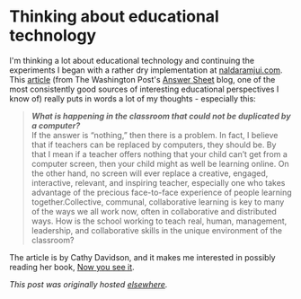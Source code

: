 # Thinking about educational technology

I'm thinking a lot about educational technology and continuing the experiments I began with a rather dry implementation at <a href="http://www.naldaramjui.com/TOPIK">naldaramjui.com</a>. This <a href="http://www.washingtonpost.com/blogs/answer-sheet/post/7-key-questions-to-ask-about-ed-technology-online-learning/2011/12/14/gIQAZ8XouO_blog.html">article</a> (from The Washington Post's <a href="http://www.washingtonpost.com/blogs/answer-sheet">Answer Sheet</a> blog, one of the most consistently good sources of interesting educational perspectives I know of) really puts in words a lot of my thoughts - especially this:

> <b><i>What is happening in the classroom that could not be duplicated by a computer?</i></b><br>
> If the answer is “nothing,” then there is a problem. In fact, I believe that if teachers can be replaced by computers, they should be. By that I mean if a teacher offers nothing that your child can’t get from a computer screen, then your child might as well be learning online. On the other hand, no screen will ever replace a creative, engaged, interactive, relevant, and inspiring teacher, especially one who takes advantage of the precious face-to-face experience of people learning together.Collective, communal, collaborative learning is key to many of the ways we all work now, often in collaborative and distributed ways. How is the school working to teach real, human, management, leadership, and collaborative skills in the unique environment of the classroom?

The article is by Cathy Davidson, and it makes me interested in possibly reading her book, <a href="http://www.amazon.com/Now-You-See-Attention-Transform/dp/0670022829">Now you see it</a>.


*This post was originally hosted [elsewhere](http://planspace.blogspot.com/2011/12/im-thinking-lot-about-educational.html).*
